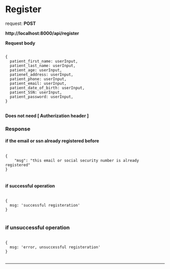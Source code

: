 # Register

request: <strong> POST </strong>

<strong>
   <a>http://localhost:8000/api/register</a>
</strong>

<strong> Request body </strong>

<pre>
<code>
{
  patient_first_name: userInput,
  patient_last_name: userInput,
  patient_age: userInput,
  patienet_address: userInput,
  patient_phone: userInput,
  patient_email: userInput,
  patient_date_of_birth: userInput,
  patient_SSN: userInput,
  patient_password: userInput,
}
</code>
</pre>

<strong> Does not need [ Autherization header ]  </strong>

### Response 

#### if the email or ssn already registered before 
<pre>
<code>
{
    "msg": "this email or social security number is already registered"
}
</code>
</pre>

#### if successful operation
<pre>
<code>
{
  msg: 'successful registeration'
}
</code>
</pre>

### if unsuccessful operation
<pre>
<code>
{
  msg: 'error, unsuccessful registeration'
}
</code>
</pre>

<hr/>
